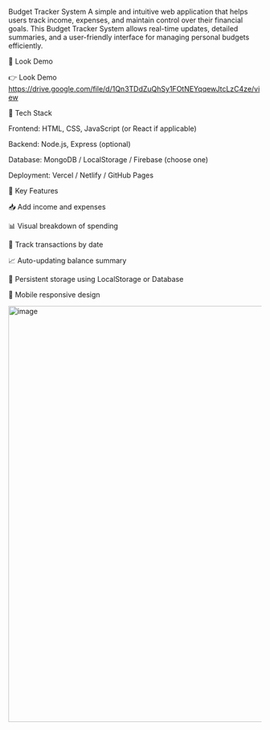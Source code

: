 
Budget Tracker System
A simple and intuitive web application that helps users track income, expenses, and maintain control over their financial goals. This Budget Tracker System allows real-time updates, detailed summaries, and a user-friendly interface for managing personal budgets efficiently.

🔗 Look Demo

👉 Look Demo https://drive.google.com/file/d/1Qn3TDdZuQhSy1FOtNEYqqewJtcLzC4ze/view

🧰 Tech Stack

Frontend: HTML, CSS, JavaScript (or React if applicable)

Backend: Node.js, Express (optional)

Database: MongoDB / LocalStorage / Firebase (choose one)

Deployment: Vercel / Netlify / GitHub Pages

🎯 Key Features

📥 Add income and expenses

📊 Visual breakdown of spending

📆 Track transactions by date

📈 Auto-updating balance summary

💾 Persistent storage using LocalStorage or Database

📱 Mobile responsive design

<img width="1908" height="829" alt="image" src="https://github.com/user-attachments/assets/8c9bbb8c-c55d-4bf5-ac52-4b068865f0f5" />


